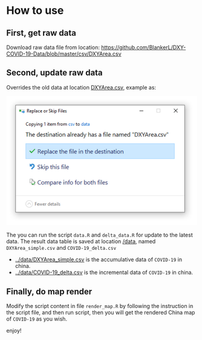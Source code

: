 # How to use

## First, get raw data

Download raw data file from location: https://github.com/BlankerL/DXY-COVID-19-Data/blob/master/csv/DXYArea.csv

## Second, update raw data

Overrides the old data at location [DXYArea.csv](../data/DXYArea.csv), example as:

![](images/replace.PNG)

The you can run the script ``data.R`` and ``delta_data.R`` for update to the latest data. The result data table is saved at location [/data](../data), named ``DXYArea_simple.csv`` and ``COVID-19_delta.csv``

+ [../data/DXYArea_simple.csv](../data/DXYArea_simple.csv) is the accumulative data of ``COVID-19`` in china.
+ [../data/COVID-19_delta.csv](../data/COVID-19_delta.csv) is the incremental data of ``COVID-19`` in china.

## Finally, do map render

Modify the script content in file ``render_map.R`` by following the instruction in the script file, and then run script, then you will get the rendered China map of ``COVID-19`` as you wish.

enjoy!